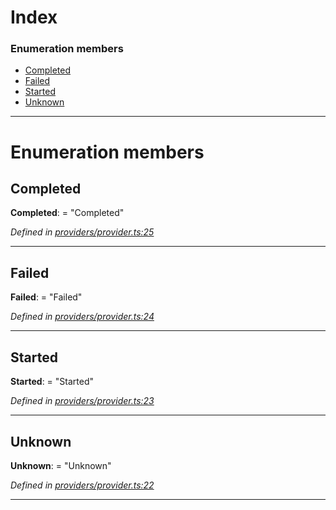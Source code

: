 

# Index

### Enumeration members

* [Completed](_providers_provider_.finaltransactionstatus.md#completed)
* [Failed](_providers_provider_.finaltransactionstatus.md#failed)
* [Started](_providers_provider_.finaltransactionstatus.md#started)
* [Unknown](_providers_provider_.finaltransactionstatus.md#unknown)

---

# Enumeration members

<a id="completed"></a>

##  Completed

**Completed**:  = "Completed"

*Defined in [providers/provider.ts:25](https://github.com/nearprotocol/nearlib/blob/fb0e31a/src.ts/providers/provider.ts#L25)*

___
<a id="failed"></a>

##  Failed

**Failed**:  = "Failed"

*Defined in [providers/provider.ts:24](https://github.com/nearprotocol/nearlib/blob/fb0e31a/src.ts/providers/provider.ts#L24)*

___
<a id="started"></a>

##  Started

**Started**:  = "Started"

*Defined in [providers/provider.ts:23](https://github.com/nearprotocol/nearlib/blob/fb0e31a/src.ts/providers/provider.ts#L23)*

___
<a id="unknown"></a>

##  Unknown

**Unknown**:  = "Unknown"

*Defined in [providers/provider.ts:22](https://github.com/nearprotocol/nearlib/blob/fb0e31a/src.ts/providers/provider.ts#L22)*

___

